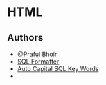 # HTML

## Authors

- <a href="https://www.github.com/prafulbhoir500" target="_blank">[@Praful Bhoir](https://www.github.com/prafulbhoir500)</a>
- <a href="https://www.red-gate.com/website/sql-formatter"  target="_blank">SQL Formatter</a>
- [Auto Capital SQL Key Words](https://sqlformat.org/)
- 
